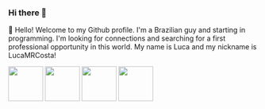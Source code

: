 ### Hi there 👋

👋 Hello! Welcome to my Github profile.
I'm a Brazilian guy and starting in programming. I'm looking for connections and searching for a first professional opportunity in this world.
My name is Luca and my nickname is LucaMRCosta!

 <img src="https://cdn.jsdelivr.net/gh/devicons/devicon/icons/python/python-original-wordmark.svg" width="70" height="70"/>
 <img src="https://cdn.jsdelivr.net/gh/devicons/devicon/icons/microsoftsqlserver/microsoftsqlserver-plain-wordmark.svg"  width="70" height="70"/>
 <img src="https://cdn.jsdelivr.net/gh/devicons/devicon/icons/linux/linux-original.svg" width="70" height="70"/>
 <img src="https://cdn.jsdelivr.net/gh/devicons/devicon/icons/php/php-original.svg" width="70" height="70"/>
          
 

          
<!--
**LucaMRCosta/LucaMRCosta** is a ✨ _special_ ✨ repository because its `README.md` (this file) appears on your GitHub profile.

Here are some ideas to get you started:

- 🔭 I’m currently working on ...
- 🌱 I’m currently learning ...
- 👯 I’m looking to collaborate on ...
- 🤔 I’m looking for help with ...
- 💬 Ask me about ...
- 📫 How to reach me: ...
- 😄 Pronouns: ...
- ⚡ Fun fact: ...
-->
